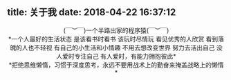 title: 关于我
date: 2018-04-22 16:37:12
---
<center>
(￣︶￣)一个半路出家的程序猿(￣︶￣)   
<br>
*一个人最好的生活状态  
是该看书时看书   
该玩时尽情玩  
看见优秀的人欣赏  
看到落魄的人也不轻视  
有自己的小生活和小情趣  
不用去想改变世界  
努力去活出自己  
没人爱时专注自己  
有人爱时，有能力拥抱彼此*
<br>
*拒绝思维懒惰，习惯于深度思考，永远不要用战术上的勤奋来掩盖战略上的懒惰*
</center>